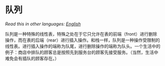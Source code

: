 # 队列

_Read this in other languages:_
[_English_](README.en-US.md)

队列是一种特殊的线性表，特殊之处在于它只允许在表的前端（front）进行删除操作，而在表的后端（rear）进行插入操作。和栈一样，队列是一种操作受限制的线性表。进行插入操作的端称为队尾，进行删除操作的端称为队头。一个生活中的例子：商店中排队的顾客总是按照先到服务台的顾客先接受服务。（当然，生活中难免会有插队的顾客存在。）
